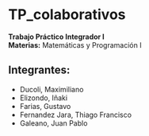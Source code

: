 # TP_colaborativos
**Trabajo Práctico Integrador I**  
**Materias:** Matemáticas y Programación I  

## Integrantes:
- Ducoli, Maximiliano
- Elizondo, Iñaki
- Farias, Gustavo
- Fernandez Jara, Thiago Francisco
- Galeano, Juan Pablo
